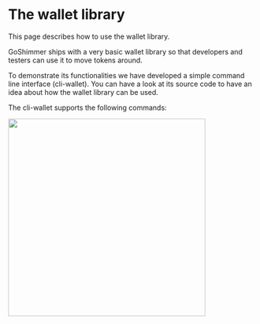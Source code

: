# The wallet library

This page describes how to use the wallet library.

GoShimmer ships with a very basic wallet library so that developers and testers can use it to move tokens around.

To demonstrate its functionalities we have developed a simple command line interface (cli-wallet). 
You can have a look at its source code to have an idea about how the wallet library can be used. 

The cli-wallet supports the following commands:

<img src="https://user-images.githubusercontent.com/11289354/88368467-b8703e00-cdc0-11ea-83b2-757c8b9e25c8.png" height="400">
